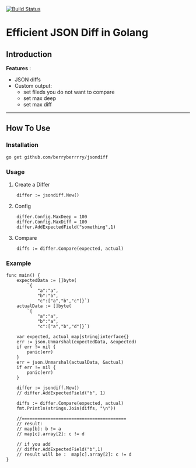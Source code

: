 [![Build Status](https://travis-ci.org/berryberrrry/jsondiff.svg?branch=master)](https://travis-ci.org/berryberrrry/jsondiff)

# Efficient JSON Diff in Golang

## Introduction

**Features** :

- JSON diffs
- Custom output:
    - set fileds you do not want to compare
    - set max deep
    - set max diff

---

## How To Use

### Installation

```
go get github.com/berryberrrry/jsondiff
```

### Usage

1. Create a Differ

```
    differ := jsondiff.New()
```

2. Config

```
    differ.Config.MaxDeep = 100
    differ.Config.MaxDiff = 100
    differ.AddExpectedField("something",1)
```
3. Compare

```
    diffs := differ.Compare(expected, actual)
```

### Example
```
func main() {
    expectedData := []byte(
        `{
            "a":"a",
            "b":"b",
            "c":["a","b","c"]}`)
    actualData := []byte(
        `{
            "a":"a",
            "b":"a",
            "c":["a","b","d"]}`)

    var expected, actual map[string]interface{}
    err := json.Unmarshal(expectedData, &expected)
    if err != nil {
        panic(err)
    }
    err = json.Unmarshal(actualData, &actual)
    if err != nil {
        panic(err)
    }

    differ := jsondiff.New()
    // differ.AddExpectedField("b", 1)

    diffs := differ.Compare(expected, actual)
    fmt.Println(strings.Join(diffs, "\n"))

    //========================================
    // result:
    // map[b]: b != a
    // map[c].array[2]: c != d

    // if you add 
    // differ.AddExpectedField("b",1)
    // result will be :  map[c].array[2]: c != d
}
```